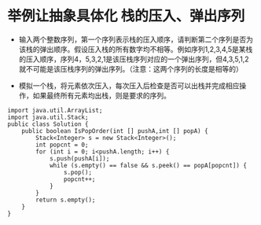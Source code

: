 # 举例让抽象具体化 栈的压入、弹出序列

* 输入两个整数序列，第一个序列表示栈的压入顺序，请判断第二个序列是否为该栈的弹出顺序。假设压入栈的所有数字均不相等。例如序列1,2,3,4,5是某栈的压入顺序，序列4，5,3,2,1是该压栈序列对应的一个弹出序列，但4,3,5,1,2就不可能是该压栈序列的弹出序列。（注意：这两个序列的长度是相等的）

* 模拟一个栈，将元素依次压入，每次压入后检查是否可以出栈并完成相应操作，如果最终所有元素均出栈，则是要求的序列。

```
import java.util.ArrayList;
import java.util.Stack;
public class Solution {
    public boolean IsPopOrder(int [] pushA,int [] popA) {
        Stack<Integer> s = new Stack<Integer>();
        int popcnt = 0;
        for (int i = 0; i<pushA.length; i++) {
            s.push(pushA[i]);
            while (s.empty() == false && s.peek() == popA[popcnt]) {
                s.pop();
                popcnt++;
            }
        }
        return s.empty();
    }
}
```